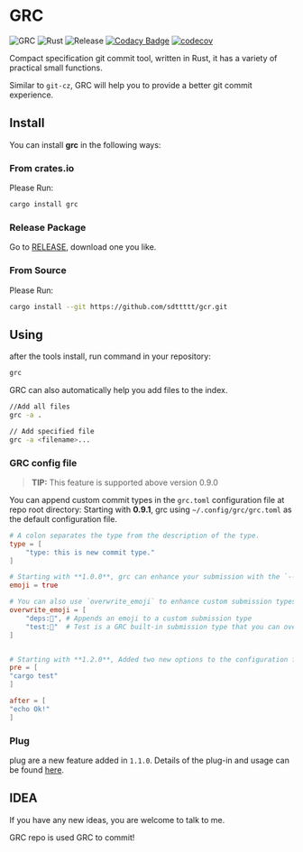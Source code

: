 # GRC

![GRC](https://img.shields.io/crates/v/grc.svg)
![Rust](https://github.com/sdttttt/gcr/workflows/Rust/badge.svg)
![Release](https://github.com/sdttttt/gcr/workflows/Release/badge.svg)
[![Codacy Badge](https://api.codacy.com/project/badge/Grade/6501c2d5bc19413dbbd297c6ee39e060)](https://app.codacy.com/gh/sdttttt/gcr?utm_source=github.com&utm_medium=referral&utm_content=sdttttt/gcr&utm_campaign=Badge_Grade)
[![codecov](https://codecov.io/gh/sdttttt/gcr/branch/master/graph/badge.svg)](https://codecov.io/gh/sdttttt/gcr)


Compact specification git commit tool, written in Rust, it has a variety of practical small functions. 

Similar to `git-cz`, GRC will help you to provide a better git commit experience.

## Install

You can install **grc** in the following ways:

### From crates.io

Please Run:

```sh
cargo install grc
```

### Release Package

Go to [RELEASE](https://github.com/sdttttt/gcr/releases), download one you like.

### From Source

Please Run:

```sh
cargo install --git https://github.com/sdttttt/gcr.git
```

## Using

after the tools install, run command in your repository:

```sh
grc
```

GRC can also automatically help you add files to the index.

```sh
//Add all files
grc -a .

// Add specified file
grc -a <filename>...
```

### GRC config file

> **TIP:**
> This feature is supported above version 0.9.0

You can append custom commit types in the `grc.toml` configuration file at repo root directory:
Starting with **0.9.1**, grc using `~/.config/grc/grc.toml` as the default configuration file.

```toml
# A colon separates the type from the description of the type.
type = [
    "type: this is new commit type."
]

# Starting with **1.0.0**, grc can enhance your submission with the `--emoji` command line argument.
emoji = true

# You can also use `overwrite_emoji` to enhance custom submission types or override basic submission types in GRC.
overwrite_emoji = [
    "deps:🚕", # Appends an emoji to a custom submission type
    "test:🚗"  # Test is a GRC built-in submission type that you can override.
]


# Starting with **1.2.0**, Added two new options to the configuration file, `pre` and `after`, which are similar to githook. Here you can enter the actions of the commands before and after COMMIT.
pre = [
"cargo test"
]

after = [
"echo Ok!"
]

```

### Plug

plug are a new feature added in `1.1.0`. Details of the plug-in and usage can be found [here](https://github.com/sdttttt/gcr/tree/develop/src/plugins).

## IDEA

If you have any new ideas, you are welcome to talk to me.

GRC repo is used GRC to commit!
